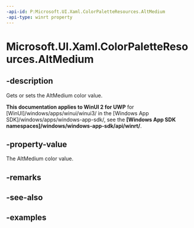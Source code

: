```yaml
---
-api-id: P:Microsoft.UI.Xaml.ColorPaletteResources.AltMedium
-api-type: winrt property
---
```


<!-- Property syntax.
public IReference<Color> AltMedium { get;  set; }
-->

# Microsoft.UI.Xaml.ColorPaletteResources.AltMedium

## -description

Gets or sets the AltMedium color value.

**This documentation applies to WinUI 2 for UWP** for [WinUI]/windows/apps/winui/winui3/ in the [Windows App SDK]/windows/apps/windows-app-sdk/, see the **[Windows App SDK namespaces]/windows/windows-app-sdk/api/winrt/**.

## -property-value

The AltMedium color value.

## -remarks

## -see-also

## -examples

